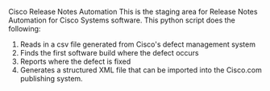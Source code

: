Cisco Release Notes Automation
This is the staging area for Release Notes Automation for Cisco Systems software.
This python script does the following:
  1. Reads in a csv file generated from Cisco's defect management system
  2. Finds the first software build where the defect occurs
  3. Reports where the defect is fixed
  4. Generates a structured XML file that can be imported into the Cisco.com publishing system.
